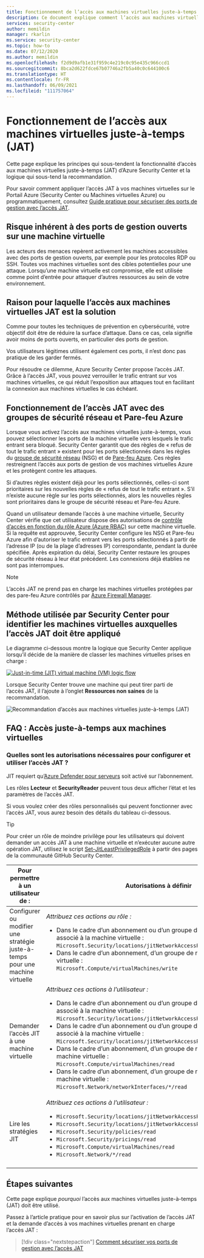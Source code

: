 ```yaml
---
title: Fonctionnement de l’accès aux machines virtuelles juste-à-temps dans Azure Security Center
description: Ce document explique comment l’accès aux machines virtuelles juste-à-temps dans Azure Security Center peut vous aider à contrôler l’accès à vos machines virtuelles Azure.
services: security-center
author: memildin
manager: rkarlin
ms.service: security-center
ms.topic: how-to
ms.date: 07/12/2020
ms.author: memildin
ms.openlocfilehash: f2d9d9afb1e31f959c4e219c0c95e435c966ccd1
ms.sourcegitcommit: 8bca2d622fdce67b07746a2fb5a40c0c644100c6
ms.translationtype: HT
ms.contentlocale: fr-FR
ms.lasthandoff: 06/09/2021
ms.locfileid: "111757064"
---
```

# <a name="understanding-just-in-time-jit-vm-access"></a>Fonctionnement de l’accès aux machines virtuelles juste-à-temps (JAT)

Cette page explique les principes qui sous-tendent la fonctionnalité d’accès aux machines virtuelles juste-à-temps (JAT) d’Azure Security Center et la logique qui sous-tend la recommandation.

Pour savoir comment appliquer l’accès JAT à vos machines virtuelles sur le Portail Azure (Security Center ou Machines virtuelles Azure) ou programmatiquement, consultez [Guide pratique pour sécuriser des ports de gestion avec l’accès JAT](security-center-just-in-time.md).


## <a name="the-risk-of-open-management-ports-on-a-virtual-machine"></a>Risque inhérent à des ports de gestion ouverts sur une machine virtuelle

Les acteurs des menaces repèrent activement les machines accessibles avec des ports de gestion ouverts, par exemple pour les protocoles RDP ou SSH. Toutes vos machines virtuelles sont des cibles potentielles pour une attaque. Lorsqu’une machine virtuelle est compromise, elle est utilisée comme point d’entrée pour attaquer d’autres ressources au sein de votre environnement.



## <a name="why-jit-vm-access-is-the-solution"></a>Raison pour laquelle l’accès aux machines virtuelles JAT est la solution 

Comme pour toutes les techniques de prévention en cybersécurité, votre objectif doit être de réduire la surface d’attaque. Dans ce cas, cela signifie avoir moins de ports ouverts, en particulier des ports de gestion.

Vos utilisateurs légitimes utilisent également ces ports, il n’est donc pas pratique de les garder fermés.

Pour résoudre ce dilemme, Azure Security Center propose l’accès JAT. Grâce à l’accès JAT, vous pouvez verrouiller le trafic entrant sur vos machines virtuelles, ce qui réduit l’exposition aux attaques tout en facilitant la connexion aux machines virtuelles le cas échéant.



## <a name="how-jit-operates-with-network-security-groups-and-azure-firewall"></a>Fonctionnement de l’accès JAT avec des groupes de sécurité réseau et Pare-feu Azure

Lorsque vous activez l’accès aux machines virtuelles juste-à-temps, vous pouvez sélectionner les ports de la machine virtuelle vers lesquels le trafic entrant sera bloqué. Security Center garantit que des règles de « refus de tout le trafic entrant » existent pour les ports sélectionnés dans les règles du [groupe de sécurité réseau](../virtual-network/network-security-groups-overview.md#security-rules) (NSG) et de [Pare-feu Azure](../firewall/rule-processing.md). Ces règles restreignent l’accès aux ports de gestion de vos machines virtuelles Azure et les protègent contre les attaques. 

Si d’autres règles existent déjà pour les ports sélectionnés, celles-ci sont prioritaires sur les nouvelles règles de « refus de tout le trafic entrant ». S’il n’existe aucune règle sur les ports sélectionnés, alors les nouvelles règles sont prioritaires dans le groupe de sécurité réseau et Pare-feu Azure.

Quand un utilisateur demande l’accès à une machine virtuelle, Security Center vérifie que cet utilisateur dispose des autorisations de [contrôle d’accès en fonction du rôle Azure (Azure RBAC)](../role-based-access-control/role-assignments-portal.md) sur cette machine virtuelle. Si la requête est approuvée, Security Center configure les NSG et Pare-feu Azure afin d’autoriser le trafic entrant vers les ports sélectionnés à partir de l’adresse IP (ou de la plage d’adresses IP) correspondante, pendant la durée spécifiée. Après expiration du délai, Security Center restaure les groupes de sécurité réseau à leur état précédent. Les connexions déjà établies ne sont pas interrompues.

> [!NOTE]
> L’accès JAT ne prend pas en charge les machines virtuelles protégées par des pare-feu Azure contrôlés par [Azure Firewall Manager](../firewall-manager/overview.md).




## <a name="how-security-center-identifies-which-vms-should-have-jit-applied"></a>Méthode utilisée par Security Center pour identifier les machines virtuelles auxquelles l’accès JAT doit être appliqué

Le diagramme ci-dessous montre la logique que Security Center applique lorsqu’il décide de la manière de classer les machines virtuelles prises en charge : 

[![Just-in-time (JIT) virtual machine (VM) logic flow](media/just-in-time-explained/jit-logic-flow.png)](media/just-in-time-explained/jit-logic-flow.png#lightbox)

Lorsque Security Center trouve une machine qui peut tirer parti de l’accès JAT, il l’ajoute à l’onglet **Ressources non saines** de la recommandation. 

![Recommandation d’accès aux machines virtuelles juste-à-temps (JAT)](./media/just-in-time-explained/unhealthy-resources.png)


## <a name="faq---just-in-time-virtual-machine-access"></a>FAQ : Accès juste-à-temps aux machines virtuelles

### <a name="what-permissions-are-needed-to-configure-and-use-jit"></a>Quelles sont les autorisations nécessaires pour configurer et utiliser l’accès JAT ?

JIT requiert qu’[Azure Defender pour serveurs](defender-for-servers-introduction.md) soit activé sur l’abonnement. 

Les rôles **Lecteur** et **SecurityReader** peuvent tous deux afficher l’état et les paramètres de l’accès JAT.

Si vous voulez créer des rôles personnalisés qui peuvent fonctionner avec l’accès JAT, vous aurez besoin des détails du tableau ci-dessous.

> [!TIP]
> Pour créer un rôle de moindre privilège pour les utilisateurs qui doivent demander un accès JAT à une machine virtuelle et n’exécuter aucune autre opération JAT, utilisez le script [Set-JitLeastPrivilegedRole](https://github.com/Azure/Azure-Security-Center/tree/master/Powershell%20scripts/JIT%20Custom%20Role) à partir des pages de la communauté GitHub Security Center.

| Pour permettre à un utilisateur de : | Autorisations à définir|
| --- | --- |
|Configurer ou modifier une stratégie juste-à-temps pour une machine virtuelle | *Attribuez ces actions au rôle :*  <ul><li>Dans le cadre d’un abonnement ou d’un groupe de ressources qui est associé à la machine virtuelle :<br/> `Microsoft.Security/locations/jitNetworkAccessPolicies/write` </li><li> Dans le cadre d’un abonnement, d’un groupe de ressources de machine virtuelle : <br/>`Microsoft.Compute/virtualMachines/write`</li></ul> | 
|Demander l’accès JIT à une machine virtuelle | *Attribuez ces actions à l’utilisateur :*  <ul><li>Dans le cadre d’un abonnement ou d’un groupe de ressources qui est associé à la machine virtuelle :<br/>  `Microsoft.Security/locations/jitNetworkAccessPolicies/initiate/action` </li><li>Dans le cadre d’un abonnement ou d’un groupe de ressources qui est associé à la machine virtuelle :<br/>  `Microsoft.Security/locations/jitNetworkAccessPolicies/*/read` </li><li>  Dans le cadre d’un abonnement, d’un groupe de ressources ou d’une machine virtuelle :<br/> `Microsoft.Compute/virtualMachines/read` </li><li>  Dans le cadre d’un abonnement, d’un groupe de ressources ou d’une machine virtuelle :<br/> `Microsoft.Network/networkInterfaces/*/read` </li></ul>|
|Lire les stratégies JIT| *Attribuez ces actions à l’utilisateur :*  <ul><li>`Microsoft.Security/locations/jitNetworkAccessPolicies/read`</li><li>`Microsoft.Security/locations/jitNetworkAccessPolicies/initiate/action`</li><li>`Microsoft.Security/policies/read`</li><li>`Microsoft.Security/pricings/read`</li><li>`Microsoft.Compute/virtualMachines/read`</li><li>`Microsoft.Network/*/read`</li>|
|||





## <a name="next-steps"></a>Étapes suivantes

Cette page explique _pourquoi_ l’accès aux machines virtuelles juste-à-temps (JAT) doit être utilisé. 

Passez à l’article pratique pour en savoir plus sur l’activation de l’accès JAT et la demande d’accès à vos machines virtuelles prenant en charge l’accès JAT :

> [!div class="nextstepaction"]
> [Comment sécuriser vos ports de gestion avec l’accès JAT](security-center-just-in-time.md)